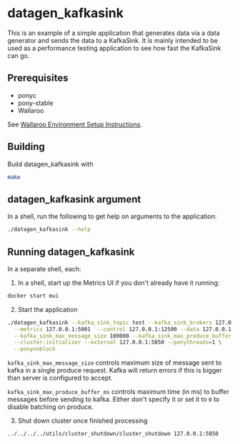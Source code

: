 # datagen_kafkasink

This is an example of a simple application that generates data via a data generator and sends the data to a KafkaSink. It is mainly intended to be used as a performance testing application to see how fast the KafkaSink can go.

## Prerequisites

- ponyc
- pony-stable
- Wallaroo

See [Wallaroo Environment Setup Instructions](https://github.com/WallarooLabs/wallaroo/book/getting-started/setup.md).

## Building

Build datagen_kafkasink with

```bash
make
```

## datagen_kafkasink argument

In a shell, run the following to get help on arguments to the application:

```bash
./datagen_kafkasink --help
```

## Running datagen_kafkasink

In a separate shell, each:

1. In a shell, start up the Metrics UI if you don't already have it running:

```bash
docker start mui
```

2. Start the application

```bash
./datagen_kafkasink --kafka_sink_topic test --kafka_sink_brokers 127.0.0.1 \
  --metrics 127.0.0.1:5001  --control 127.0.0.1:12500 --data 127.0.0.1:12501 \
  --kafka_sink_max_message_size 100000 --kafka_sink_max_produce_buffer_ms 10 \
  --cluster-initializer --external 127.0.0.1:5050 --ponythreads=1 \
  --ponynoblock
```

`kafka_sink_max_message_size` controls maximum size of message sent to kafka in a single produce request. Kafka will return errors if this is bigger than server is configured to accept.

`kafka_sink_max_produce_buffer_ms` controls maximum time (in ms) to buffer messages before sending to kafka. Either don't specify it or set it to `0` to disable batching on produce.

3. Shut down cluster once finished processing

```bash
../../../../utils/cluster_shutdown/cluster_shutdown 127.0.0.1:5050
```
